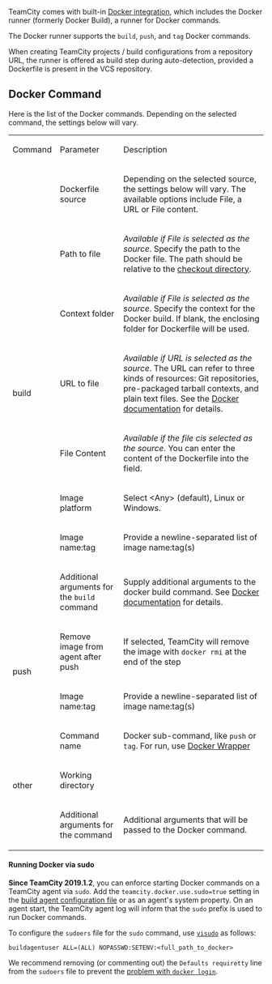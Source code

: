 [//]: # (title: Docker)
[//]: # (auxiliary-id: Docker)

TeamCity comes with built-in [Docker integration](integrating-teamcity-with-docker.md), which includes the Docker runner (formerly Docker Build), a runner for Docker commands.

<include src="integrating-teamcity-with-docker.md" include-id="reqs-supported-env"/>

<chunk include-id="docker-runner">

The Docker runner supports the `build`, `push`, and `tag` Docker commands.

When creating TeamCity projects / build configurations from a repository URL, the runner is offered as build step during auto-detection, provided a Dockerfile is present in the VCS repository.

</chunk>

 
## Docker Command

<chunk include-id="docker-command">

Here is the list of the Docker commands. Depending on the selected command, the settings below will vary.

<table><tr>

<td>

Command

</td>

<td>

Parameter

</td>

<td>

Description


</td></tr>

<tr>

<td rowspan="8">

build

</td>

<td>

Dockerfile source

</td>

<td>

Depending on the selected source, the settings below will vary. The available options include File, a URL or File content.

</td></tr><tr>

<td>

Path to file

</td>

<td>

_Available if File is selected as the source_. Specify the path to the Docker file. The path should be relative to the [checkout directory](build-checkout-directory.md).


</td></tr><tr>

<td>

Context folder

</td>

<td>

_Available if File is selected as the source_. Specify the context for the Docker build. If blank, the enclosing folder for Dockerfile will be used.

</td></tr><tr>

<td>

URL to file

</td>

<td>

_Available if URL is selected as the source_. The URL can refer to three kinds of resources: Git repositories, pre-packaged tarball contexts, and plain text files. See the [Docker documentation](https://docs.docker.com/engine/reference/commandline/build/#extended-description) for details.

</td></tr><tr>

<td>

File Content

</td>

<td>

_Available if the file cis selected as the source_. You can enter the content of the Dockerfile into the field.

</td></tr><tr>

<td>

Image platform

</td>

<td>

Select \<Any\> (default), Linux or Windows.

</td></tr><tr>

<td>

Image name:tag

</td>

<td>

Provide a newline-separated list of image name:tag(s)


</td></tr><tr>

<td>

Additional arguments for the `build` command

</td>

<td>

Supply additional arguments to the docker build command. See [Docker documentation](https://docs.docker.com/engine/reference/commandline/build/) for details.

</td></tr><tr>

<td rowspan="2">

push

</td>

<td>

Remove image from agent after push

</td>

<td>

If selected, TeamCity will remove the image with `docker rmi` at the end of the step

</td></tr><tr>

<td>

Image name:tag

</td>

<td>

Provide a newline-separated list of image name:tag(s)

</td></tr><tr>

<td rowspan="3">

other

</td>

<td>

Command name

</td>

<td>

Docker sub-command, like `push` or `tag`. For run, use [Docker Wrapper](docker-wrapper.md)

</td></tr><tr>

<td>

Working directory

</td>

<td>

</td></tr><tr>

<td>

Additional arguments for the command

</td>

<td>

Additional arguments that will be passed to the Docker command.

</td></tr></table>

#### Running Docker via sudo

__Since TeamCity 2019.1.2__, you can enforce starting Docker commands on a TeamCity agent via `sudo`. Add the `teamcity.docker.use.sudo=true` setting in the [build agent configuration file](build-agent-configuration.md) or as an agent's system property. On an agent start, the TeamCity agent log will inform that the `sudo` prefix is used to run Docker commands.

To configure the `sudoers` file for the `sudo` command, use [`visudo`](https://www.sudo.ws/man/1.8.17/visudo.man.html) as follows:

```Shell
buildagentuser ALL=(ALL) NOPASSWD:SETENV:<full_path_to_docker>

```

We recommend removing (or commenting out) the `Defaults requiretty` line from the `sudoers` file to prevent the [problem with `docker login`](https://youtrack.jetbrains.com/issue/TW-60990).

</chunk>
 